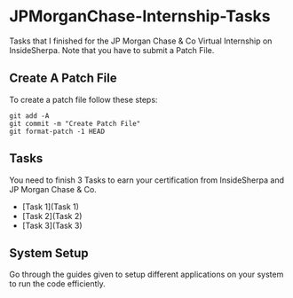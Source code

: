 # JPMorganChase-Internship-Tasks
Tasks that I finished for the JP Morgan Chase & Co Virtual Internship on InsideSherpa. Note that you have to submit a Patch File.

## Create A Patch File
To create a patch file follow these steps:

`git add -A` \
`git commit -m "Create Patch File"` \
`git format-patch -1 HEAD`

## Tasks
You need to finish 3 Tasks to earn your certification from InsideSherpa and JP Morgan Chase & Co.

- [Task 1](Task 1)
- [Task 2](Task 2)
- [Task 3](Task 3)

## System Setup
Go through the guides given to setup different applications on your system to run the code efficiently.
